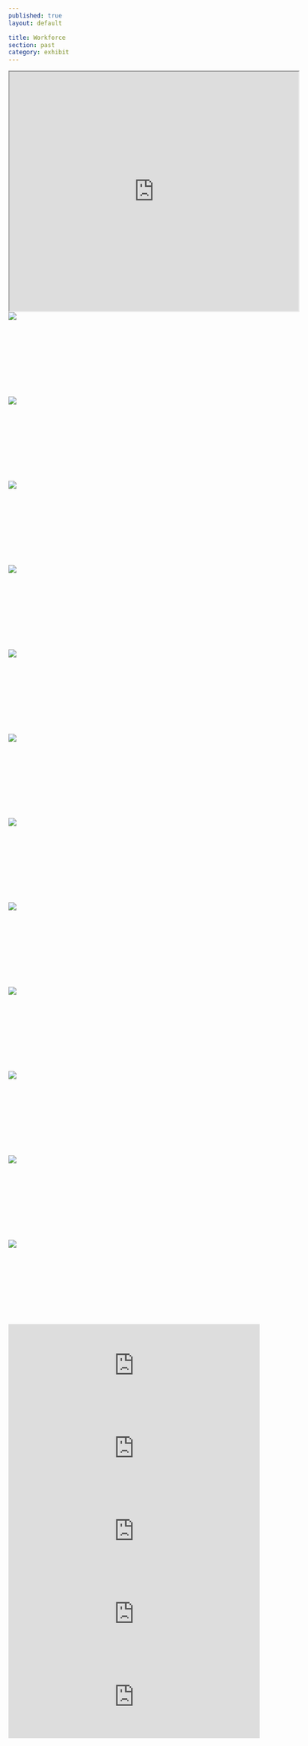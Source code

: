 ```yaml
---
published: true
layout: default

title: Workforce
section: past
category: exhibit
---
```


<iframe src="https://docs.google.com/viewer?srcid=0Bydg1JXZmmwKY0VFVEdaVmJmUjA&pid=explorer&efh=false&a=v&chrome=false&embedded=true" width="580px" height="480px"></iframe>

<img src="https://i.imgur.com/qOL4XhKl.jpg">
<br><br>
<br><br>
<br><br>
<br><br>
<br><br>
<img src="https://i.imgur.com/Iim2d73l.jpg">
<br><br>
<br><br>
<br><br>
<br><br>
<br><br>
<img src="https://i.imgur.com/3bdiGS6l.jpg">
<br><br>
<br><br>
<br><br>
<br><br>
<br><br>
<img src="https://i.imgur.com/qWWDpoLl.jpg">
<br><br>
<br><br>
<br><br>
<br><br>
<br><br>
<img src="https://i.imgur.com/NMjOSG7l.jpg">
<br><br>
<br><br>
<br><br>
<br><br>
<br><br>
<img src="https://i.imgur.com/KsErIKXl.jpg">
<br><br>
<br><br>
<br><br>
<br><br>
<br><br>
<img src="https://i.imgur.com/O9IEwKNl.jpg">
<br><br>
<br><br>
<br><br>
<br><br>
<br><br>
<img src="https://i.imgur.com/jvJg65Fl.jpg">
<br><br>
<br><br>
<br><br>
<br><br>
<br><br>
<img src="https://i.imgur.com/YOzyMZsl.jpg">
<br><br>
<br><br>
<br><br>
<br><br>
<br><br>
<img src="https://i.imgur.com/ZRMBlwSl.jpg">
<br><br>
<br><br>
<br><br>
<br><br>
<br><br>
<img src="https://i.imgur.com/Ll6NMNRl.jpg">
<br><br>
<br><br>
<br><br>
<br><br>
<br><br>
<img src="https://i.imgur.com/SF9dBrPl.jpg">
<br><br>
<br><br>
<br><br>
<br><br>
<br><br>

<iframe width="100%" height="166" scrolling="no" frameborder="no" src="https://w.soundcloud.com/player/?url=https%3A//api.soundcloud.com/tracks/203671839&amp;color=000000&amp;auto_play=false&amp;hide_related=false&amp;show_comments=false&amp;show_user=false&amp;show_reposts=false"></iframe>

<iframe width="100%" height="166" scrolling="no" frameborder="no" src="https://w.soundcloud.com/player/?url=https%3A//api.soundcloud.com/tracks/203671837&amp;color=000000&amp;auto_play=false&amp;hide_related=false&amp;show_comments=false&amp;show_user=false&amp;show_reposts=false"></iframe>

<iframe width="100%" height="166" scrolling="no" frameborder="no" src="https://w.soundcloud.com/player/?url=https%3A//api.soundcloud.com/tracks/203671834&amp;color=000000&amp;auto_play=false&amp;hide_related=false&amp;show_comments=false&amp;show_user=false&amp;show_reposts=false"></iframe>

<iframe width="100%" height="166" scrolling="no" frameborder="no" src="https://w.soundcloud.com/player/?url=https%3A//api.soundcloud.com/tracks/203672434&amp;color=000000&amp;auto_play=false&amp;hide_related=false&amp;show_comments=false&amp;show_user=false&amp;show_reposts=false"></iframe>

<iframe width="100%" height="166" scrolling="no" frameborder="no" src="https://w.soundcloud.com/player/?url=https%3A//api.soundcloud.com/tracks/203671911&amp;color=000000&amp;auto_play=false&amp;hide_related=false&amp;show_comments=false&amp;show_user=true&amp;show_reposts=false"></iframe>

